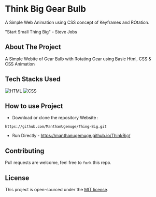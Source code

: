 # Think Big Gear Bulb
A Simple Web Animation using CSS concept of Keyframes and ROtation.

"Start Small Thing Big" - Steve Jobs

## About The Project

A Simple Webite of Gear Bulb with Rotating Gear using Basic Html, CSS & CSS Animation


## Tech Stacks Used


![HTML](https://img.shields.io/badge/html5%20-%23E34F26.svg?&style=for-the-badge&logo=html5&logoColor=white)
![CSS](https://img.shields.io/badge/css3%20-%231572B6.svg?&style=for-the-badge&logo=css3&logoColor=white)

## How to use Project


- Download or clone the repository Website : 

```
https://github.com/ManthanUgemuge/Thing-Big.git

```
- Run Directly - https://manthanugemuge.github.io/ThinkBig/


## Contributing
Pull requests are welcome, feel free to ```fork``` this repo.

## License
This project is open-sourced under the [MIT license]().
